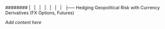 ######## |   |   |   |   |   |   |   ├── Hedging Geopolitical Risk with Currency Derivatives (FX Options, Futures)

*Add content here*